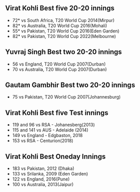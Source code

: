 
## Virat Kohli Best five 20-20 innings

- 72* vs South Africa, T20 World Cup 2014(Mirpur)
- 82* vs Australia, T20 World Cup 2016(Mohali)
- 55* vs Pakistan, T20 World Cup 2016(Eden Garden)
- 82* vs Pakistan, T20 World Cup 2022(Melbourne)

## Yuvraj Singh Best two 20-20 innings
- 56 vs England, T20 World Cup 2007(Durban)
- 70 vs Australia, T20 World Cup 2007(Durban)

## Gautam Gambhir Best two 20-20 innings 
- 75 vs Pakistan, T20 World Cup 2007(Johannesburg)

## Virat Kohli Best five Test innings

- 119 and 96 vs RSA - Johanesberg(2013)
- 115 and 141 vs AUS  - Adelaide (2014)
- 149 vs England - Edgbaston, 2018
- 153 vs RSA - Centurion(2018)


## Virat Kohli Best Oneday Innings

- 183 vs Pakistan, 2012 (Dhaka)
- 133 vs Srilanka,  2009 (Eden Garden)
- 122 vs England, 2016(Pune)
- 100 vs Australia, 2013(Jaipur)





